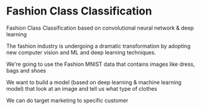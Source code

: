 # Fashion Class Classification

Fashion Class Classification based on convolutional neural network &amp; deep learning 

The fashion industry is undergoing a dramatic transformation by adopting new computer vision and ML and deep learning techniques.

We're going to use the Fashion MNIST data that contains images like dress, bags and shoes

We want to build a model (based on deep learning & machine learning model) that look at an image and tell us what type of clothes

We can do target marketing to specific customer